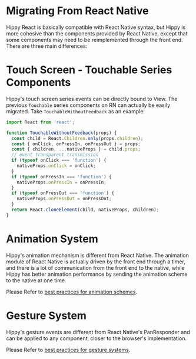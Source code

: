 # Migrating From React Native

Hippy React is basically compatible with React Native syntax, but Hippy is more cohesive than the components provided by React Native, except that some components may need to be reimplemented through the front end. There are three main differences:

# Touch Screen - Touchable Series Components

Hippy's touch screen series events can be directly bound to View. The previous `Touchable` series components on RN can actually be easily migrated. Take `TouchableWithoutFeedback` as an example:

```jsx
import React from 'react';

function TouchableWithoutFeedback(props) {
  const child = React.Children.only(props.children);
  const { onClick, onPressIn, onPressOut } = props;
  const { children, ...nativeProps } = child.props;
  // event transparent transmission
  if (typeof onClick === 'function') {
    nativeProps.onClick = onClick;
  }
  if (typeof onPressIn === 'function') {
    nativeProps.onPressIn = onPressIn;
  }
  if (typeof onPressOut === 'function') {
    nativeProps.onPressOut = onPressOut;
  }
  return React.cloneElement(child, nativeProps, children);
}
```

# Animation System

Hippy's animation mechanism is different from React Native. The animation module of React Native is actually driven by the front end through a timer, and there is a lot of communication from the front end to the native, while Hippy has better animation performance by sending the animation scheme to the native at one time.

Please Refer to [best practices for animation schemes](hippy-react/animation.md).

# Gesture System

Hippy's gesture events are different from React Native's PanResponder and can be applied to any component, closer to the browser's implementation.

Please Refer to [best practices for gesture systems](hippy-react/gesture.md).

